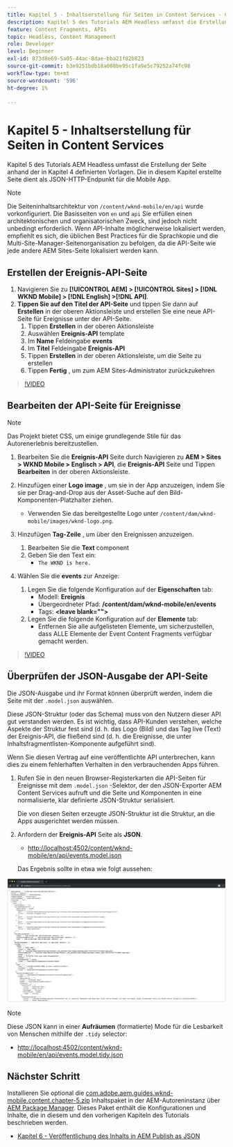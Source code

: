 ```yaml
---
title: Kapitel 5 - Inhaltserstellung für Seiten in Content Services - Content Services
description: Kapitel 5 des Tutorials AEM Headless umfasst die Erstellung von Seiten aus den in Kapitel 4 definierten Vorlagen. Diese Seiten fungieren als JSON-HTTP-Endpunkte.
feature: Content Fragments, APIs
topic: Headless, Content Management
role: Developer
level: Beginner
exl-id: 873d8e69-5a05-44ac-8dae-bba21f82b823
source-git-commit: b3e9251bdb18a008be95c1fa9e5c79252a74fc98
workflow-type: tm+mt
source-wordcount: '596'
ht-degree: 1%

---
```


# Kapitel 5 - Inhaltserstellung für Seiten in Content Services

Kapitel 5 des Tutorials AEM Headless umfasst die Erstellung der Seite anhand der in Kapitel 4 definierten Vorlagen. Die in diesem Kapitel erstellte Seite dient als JSON-HTTP-Endpunkt für die Mobile App.

>[!NOTE]
>
> Die Seiteninhaltsarchitektur von `/content/wknd-mobile/en/api` wurde vorkonfiguriert. Die Basisseiten von `en` und `api` Sie erfüllen einen architektonischen und organisatorischen Zweck, sind jedoch nicht unbedingt erforderlich. Wenn API-Inhalte möglicherweise lokalisiert werden, empfiehlt es sich, die üblichen Best Practices für die Sprachkopie und die Multi-Site-Manager-Seitenorganisation zu befolgen, da die API-Seite wie jede andere AEM Sites-Seite lokalisiert werden kann.

## Erstellen der Ereignis-API-Seite

1. Navigieren Sie zu **[!UICONTROL AEM] > [!UICONTROL Sites] > [!DNL WKND Mobile] > [!DNL English] >[!DNL API]**.
1. **Tippen Sie auf den Titel der API-Seite** und tippen Sie dann auf **Erstellen** in der oberen Aktionsleiste und erstellen Sie eine neue API-Seite für Ereignisse unter der API-Seite.
   1. Tippen **Erstellen** in der oberen Aktionsleiste
   1. Auswählen **Ereignis-API** template
   1. Im **Name** Feldeingabe **events**
   1. Im **Titel** Feldeingabe **Ereignis-API**
   1. Tippen **Erstellen** in der oberen Aktionsleiste, um die Seite zu erstellen
   1. Tippen **Fertig** , um zum AEM Sites-Administrator zurückzukehren

>[!VIDEO](https://video.tv.adobe.com/v/28340?quality=12&learn=on)

## Bearbeiten der API-Seite für Ereignisse

>[!NOTE]
>
> Das Projekt bietet CSS, um einige grundlegende Stile für das Autorenerlebnis bereitzustellen.

1. Bearbeiten Sie die **Ereignis-API** Seite durch Navigieren zu **AEM > Sites > WKND Mobile > Englisch > API**, die **Ereignis-API** Seite und Tippen **Bearbeiten** in der oberen Aktionsleiste.
1. Hinzufügen einer **Logo image** , um sie in der App anzuzeigen, indem Sie sie per Drag-and-Drop aus der Asset-Suche auf den Bild-Komponenten-Platzhalter ziehen.
   * Verwenden Sie das bereitgestellte Logo unter `/content/dam/wknd-mobile/images/wknd-logo.png`.

1. Hinzufügen **Tag-Zeile** , um über den Ereignissen anzuzeigen.
   1. Bearbeiten Sie die **Text** component
   1. Geben Sie den Text ein:
      * `The WKND is here.`

1. Wählen Sie die **events** zur Anzeige:
   1. Legen Sie die folgende Konfiguration auf der **Eigenschaften** tab:
      * Modell: **Ereignis**
      * Übergeordneter Pfad: **/content/dam/wknd-mobile/en/events**
      * Tags: **&lt;leave blank=&quot;&quot;>**
   1. Legen Sie die folgende Konfiguration auf der **Elemente** tab:
      * Entfernen Sie alle aufgelisteten Elemente, um sicherzustellen, dass ALLE Elemente der Event Content Fragments verfügbar gemacht werden.

>[!VIDEO](https://video.tv.adobe.com/v/28339?quality=12&learn=on)

## Überprüfen der JSON-Ausgabe der API-Seite

Die JSON-Ausgabe und ihr Format können überprüft werden, indem die Seite mit der `.model.json` auswählen.

Diese JSON-Struktur (oder das Schema) muss von den Nutzern dieser API gut verstanden werden. Es ist wichtig, dass API-Kunden verstehen, welche Aspekte der Struktur fest sind (d. h. das Logo (Bild) und das Tag live (Text) der Ereignis-API, die fließend sind (d. h. die Ereignisse, die unter Inhaltsfragmentlisten-Komponente aufgeführt sind).

Wenn Sie diesen Vertrag auf eine veröffentlichte API unterbrechen, kann dies zu einem fehlerhaften Verhalten in den verbrauchenden Apps führen.

1. Rufen Sie in den neuen Browser-Registerkarten die API-Seiten für Ereignisse mit dem `.model.json` -Selektor, der den JSON-Exporter AEM Content Services aufruft und die Seite und Komponenten in eine normalisierte, klar definierte JSON-Struktur serialisiert.

   Die von diesen Seiten erzeugte JSON-Struktur ist die Struktur, an die Apps ausgerichtet werden müssen.

1. Anfordern der **Ereignis-API** Seite als **JSON**.

   * [http://localhost:4502/content/wknd-mobile/en/api/events.model.json](http://localhost:4502/content/wknd-mobile/en/api/events.model.tidy.json)

   Das Ergebnis sollte in etwa wie folgt aussehen:

![JSON-Ausgabe AEM Content Services](assets/chapter-5/json-output.png)

>[!NOTE]
>
> Diese JSON kann in einer **Aufräumen** (formatierte) Mode für die Lesbarkeit von Menschen mithilfe der `.tidy` selector:
> * [http://localhost:4502/content/wknd-mobile/en/api/events.model.tidy.json](http://localhost:4502/content/wknd-mobile/en/api/events.model.tidy.json)


## Nächster Schritt

Installieren Sie optional die [com.adobe.aem.guides.wknd-mobile.content.chapter-5.zip](https://github.com/adobe/aem-guides-wknd-mobile/releases/latest) Inhaltspaket in der AEM-Autoreninstanz über [AEM Package Manager](http://localhost:4502/crx/packmgr/index.jsp). Dieses Paket enthält die Konfigurationen und Inhalte, die in diesem und den vorherigen Kapiteln des Tutorials beschrieben werden.

* [Kapitel 6 - Veröffentlichung des Inhalts in AEM Publish as JSON](./chapter-6.md)
